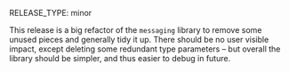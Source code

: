 RELEASE_TYPE: minor

This release is a big refactor of the `messaging` library to remove some unused pieces and generally tidy it up.
There should be no user visible impact, except deleting some redundant type parameters – but overall the library should be simpler, and thus easier to debug in future.
